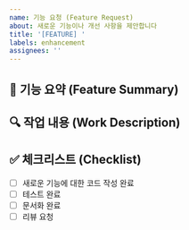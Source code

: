 ```yaml
---
name: 기능 요청 (Feature Request)
about: 새로운 기능이나 개선 사항을 제안합니다
title: '[FEATURE] '
labels: enhancement
assignees: ''
---
```


## 📝 기능 요약 (Feature Summary)
<!-- 추가하려는 새로운 기능에 대한 간략한 설명을 제공해주세요. -->

## 🔍 작업 내용 (Work Description)
<!-- 새로운 기능을 추가하기 위해 어떤 작업을 수행할 것인지 자세히 설명해주세요. 코드 변경, 새로운 파일 추가 등을 포함해주세요. -->

<!-- ## 🔗 관련 이슈 (Related Issues)
관련된 이슈가 있다면 여기에 링크를 기재해주세요. -->

## ✅ 체크리스트 (Checklist)
- [ ] 새로운 기능에 대한 코드 작성 완료
- [ ] 테스트 완료
- [ ] 문서화 완료
- [ ] 리뷰 요청
